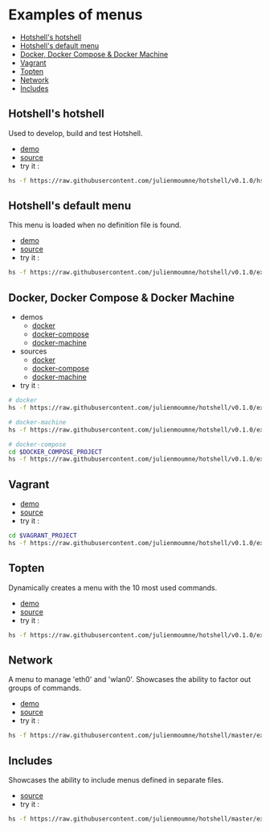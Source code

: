 # Examples of menus

  - [Hotshell's hotshell](#hotshells-hotshell)
  - [Hotshell's default menu](#hotshells-default-menu)
  - [Docker, Docker Compose & Docker Machine](#docker-docker-compose--docker-machine)
  - [Vagrant](#vagrant)
  - [Topten](#topten)
  - [Network](#network)
  - [Includes](#includes)

## Hotshell's hotshell

Used to develop, build and test Hotshell.

  - [demo](http://julienmoumne.github.com/hotshell/demos/hs.js.html)
  - [source](../hs.js)
  - try it :
```bash
hs -f https://raw.githubusercontent.com/julienmoumne/hotshell/v0.1.0/hs.js
```

## Hotshell's default menu

This menu is loaded when no definition file is found.

  - [demo](http://julienmoumne.github.com/hotshell/demos/default.hs.js.html)
  - [source](./default/default.hs.js)
  - try it :
```bash
hs -f https://raw.githubusercontent.com/julienmoumne/hotshell/v0.1.0/examples/default/default.hs.js
```

## Docker, Docker Compose & Docker Machine

  - demos
    * [docker](http://julienmoumne.github.com/hotshell/demos/docker.hs.js.html)
    * [docker-compose](http://julienmoumne.github.com/hotshell/demos/docker-compose.hs.js.html)
    * [docker-machine](http://julienmoumne.github.com/hotshell/demos/docker-machine.hs.js.html)
  - sources
    * [docker](./docker/docker.hs.js)
    * [docker-compose](./docker/docker-compose.hs.js)
    * [docker-machine](./docker/docker-machine.hs.js)
  - try it :
```bash
# docker
hs -f https://raw.githubusercontent.com/julienmoumne/hotshell/v0.1.0/examples/docker/docker.hs.js

# docker-machine
hs -f https://raw.githubusercontent.com/julienmoumne/hotshell/v0.1.0/examples/docker/docker-machine.hs.js

# docker-compose
cd $DOCKER_COMPOSE_PROJECT
hs -f https://raw.githubusercontent.com/julienmoumne/hotshell/v0.1.0/examples/docker/docker-compose.hs.js
```

## Vagrant

  - [demo](http://julienmoumne.github.com/hotshell/demos/vagrant.hs.js.html)
  - [source](./vagrant/vagrant.hs.js)
  - try it :
```bash
cd $VAGRANT_PROJECT
hs -f https://raw.githubusercontent.com/julienmoumne/hotshell/v0.1.0/examples/vagrant/vagrant.hs.js
```

## Topten

Dynamically creates a menu with the 10 most used commands.

  - [demo](http://julienmoumne.github.com/hotshell/demos/topten.hs.js.html)
  - [source](./topten/topten.hs.js)
  - try it :
```bash
hs -f https://raw.githubusercontent.com/julienmoumne/hotshell/v0.1.0/examples/topten/topten.hs.js
```

## Network

A menu to manage 'eth0' and 'wlan0'. Showcases the ability to factor out groups of commands.

  - [demo](http://julienmoumne.github.com/hotshell/demos/network.hs.js.html)
  - [source](./network/network.hs.js)
  - try it :
```bash
hs -f https://raw.githubusercontent.com/julienmoumne/hotshell/master/examples/network/network.hs.js
```

## Includes

Showcases the ability to include menus defined in separate files.

  - [source](./includes/includes.hs.js)
  - try it :
```bash
hs -f https://raw.githubusercontent.com/julienmoumne/hotshell/master/examples/includes/includes.hs.js
```